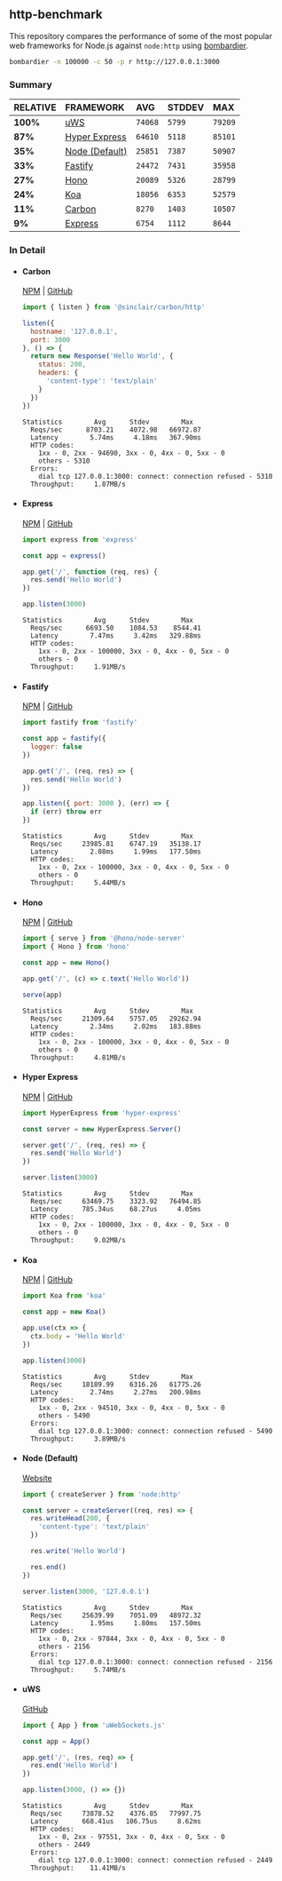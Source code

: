 ## http-benchmark

This repository compares the performance of some of the most popular web frameworks for Node.js against `node:http` using [bombardier](https://github.com/codesenberg/bombardier).

```bash
bombardier -n 100000 -c 50 -p r http://127.0.0.1:3000
```

### Summary

| RELATIVE | FRAMEWORK | AVG | STDDEV | MAX |
| :--- | :--- | :--- | :--- | :--- |
| **100%** | [uWS](#uws) | `74068` | `5799` | `79209` |
| **87%** | [Hyper Express](#hyper-express) | `64610` | `5118` | `85101` |
| **35%** | [Node (Default)](#node-default) | `25851` | `7387` | `50907` |
| **33%** | [Fastify](#fastify) | `24472` | `7431` | `35958` |
| **27%** | [Hono](#hono) | `20089` | `5326` | `28799` |
| **24%** | [Koa](#koa) | `18056` | `6353` | `52579` |
| **11%** | [Carbon](#carbon) | `8270` | `1403` | `10507` |
| **9%** | [Express](#express) | `6754` | `1112` | `8644` |


### In Detail

- #### Carbon
  [NPM](https://npmjs.com/@sinclair/carbon) | [GitHub](https://github.com/sinclairzx81/carbon)
  ```js
  import { listen } from '@sinclair/carbon/http'

  listen({
    hostname: '127.0.0.1',
    port: 3000
  }, () => {
    return new Response('Hello World', {
      status: 200,
      headers: {
        'content-type': 'text/plain'
      }
    })
  })
  ```

  ```
  Statistics        Avg      Stdev        Max
    Reqs/sec      8703.21    4072.98   66972.87
    Latency        5.74ms     4.18ms   367.90ms
    HTTP codes:
      1xx - 0, 2xx - 94690, 3xx - 0, 4xx - 0, 5xx - 0
      others - 5310
    Errors:
      dial tcp 127.0.0.1:3000: connect: connection refused - 5310
    Throughput:     1.87MB/s
  ```

- #### Express
  [NPM](https://npmjs.com/express) | [GitHub](https://github.com/expressjs/express)
  ```js
  import express from 'express'

  const app = express()

  app.get('/', function (req, res) {
    res.send('Hello World')
  })

  app.listen(3000)
  ```

  ```
  Statistics        Avg      Stdev        Max
    Reqs/sec      6693.50    1084.53    8544.41
    Latency        7.47ms     3.42ms   329.88ms
    HTTP codes:
      1xx - 0, 2xx - 100000, 3xx - 0, 4xx - 0, 5xx - 0
      others - 0
    Throughput:     1.91MB/s
  ```

- #### Fastify
  [NPM](https://npmjs.com/fastify) | [GitHub](https://github.com/fastify/fastify)
  ```js
  import fastify from 'fastify'

  const app = fastify({
    logger: false
  })

  app.get('/', (req, res) => {
    res.send('Hello World')
  })

  app.listen({ port: 3000 }, (err) => {
    if (err) throw err
  })
  ```

  ```
  Statistics        Avg      Stdev        Max
    Reqs/sec     23985.81    6747.19   35138.17
    Latency        2.08ms     1.99ms   177.50ms
    HTTP codes:
      1xx - 0, 2xx - 100000, 3xx - 0, 4xx - 0, 5xx - 0
      others - 0
    Throughput:     5.44MB/s
  ```

- #### Hono
  [NPM](https://npmjs.com/hono) | [GitHub](https://github.com/honojs/hono)
  ```js
  import { serve } from '@hono/node-server'
  import { Hono } from 'hono'

  const app = new Hono()

  app.get('/', (c) => c.text('Hello World'))

  serve(app)
  ```

  ```
  Statistics        Avg      Stdev        Max
    Reqs/sec     21309.64    5757.05   29262.94
    Latency        2.34ms     2.02ms   183.88ms
    HTTP codes:
      1xx - 0, 2xx - 100000, 3xx - 0, 4xx - 0, 5xx - 0
      others - 0
    Throughput:     4.81MB/s
  ```

- #### Hyper Express
  [NPM](https://npmjs.com/hyper-express) | [GitHub](https://github.com/kartikk221/hyper-express)
  ```js
  import HyperExpress from 'hyper-express'

  const server = new HyperExpress.Server()

  server.get('/', (req, res) => {
    res.send('Hello World')
  })

  server.listen(3000)
  ```

  ```
  Statistics        Avg      Stdev        Max
    Reqs/sec     63469.75    3323.92   76494.85
    Latency      785.34us    68.27us     4.05ms
    HTTP codes:
      1xx - 0, 2xx - 100000, 3xx - 0, 4xx - 0, 5xx - 0
      others - 0
    Throughput:     9.02MB/s
  ```

- #### Koa
  [NPM](https://npmjs.com/koa) | [GitHub](https://github.com/koajs/koa)
  ```js
  import Koa from 'koa'

  const app = new Koa()

  app.use(ctx => {
    ctx.body = 'Hello World'
  })

  app.listen(3000)
  ```

  ```
  Statistics        Avg      Stdev        Max
    Reqs/sec     18189.99    6316.26   61775.26
    Latency        2.74ms     2.27ms   200.98ms
    HTTP codes:
      1xx - 0, 2xx - 94510, 3xx - 0, 4xx - 0, 5xx - 0
      others - 5490
    Errors:
      dial tcp 127.0.0.1:3000: connect: connection refused - 5490
    Throughput:     3.89MB/s
  ```

- #### Node (Default)
  [Website](https://nodejs.org/api/http.html)
  ```js
  import { createServer } from 'node:http'

  const server = createServer((req, res) => {
    res.writeHead(200, {
      'content-type': 'text/plain'
    })

    res.write('Hello World')

    res.end()
  })

  server.listen(3000, '127.0.0.1')
  ```

  ```
  Statistics        Avg      Stdev        Max
    Reqs/sec     25639.99    7051.09   48972.32
    Latency        1.95ms     1.80ms   157.50ms
    HTTP codes:
      1xx - 0, 2xx - 97844, 3xx - 0, 4xx - 0, 5xx - 0
      others - 2156
    Errors:
      dial tcp 127.0.0.1:3000: connect: connection refused - 2156
    Throughput:     5.74MB/s
  ```

- #### uWS
  [GitHub](https://github.com/uNetworking/uWebSockets.js)
  ```js
  import { App } from 'uWebSockets.js'

  const app = App()

  app.get('/', (res, req) => {
    res.end('Hello World')
  })

  app.listen(3000, () => {})
  ```

  ```
  Statistics        Avg      Stdev        Max
    Reqs/sec     73878.52    4376.85   77997.75
    Latency      668.41us   106.75us     8.62ms
    HTTP codes:
      1xx - 0, 2xx - 97551, 3xx - 0, 4xx - 0, 5xx - 0
      others - 2449
    Errors:
      dial tcp 127.0.0.1:3000: connect: connection refused - 2449
    Throughput:    11.41MB/s
  ```


